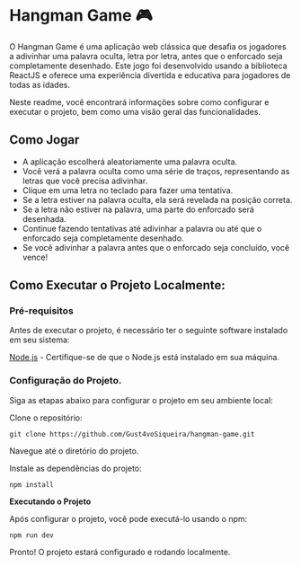 
# Hangman Game 🎮

O Hangman Game é uma aplicação web clássica que desafia os jogadores a adivinhar uma palavra oculta, letra por letra, antes que o enforcado seja completamente desenhado. Este jogo foi desenvolvido usando a biblioteca ReactJS e oferece uma experiência divertida e educativa para jogadores de todas as idades.

Neste readme, você encontrará informações sobre como configurar e executar o projeto, bem como uma visão geral das funcionalidades.

## Como Jogar
- A aplicação escolherá aleatoriamente uma palavra oculta.
- Você verá a palavra oculta como uma série de traços, representando as letras que você precisa adivinhar.
- Clique em uma letra no teclado para fazer uma tentativa.
- Se a letra estiver na palavra oculta, ela será revelada na posição correta.
- Se a letra não estiver na palavra, uma parte do enforcado será desenhada.
- Continue fazendo tentativas até adivinhar a palavra ou até que o enforcado seja completamente desenhado.
- Se você adivinhar a palavra antes que o enforcado seja concluído, você vence!

## Como Executar o Projeto Localmente:
### Pré-requisitos
Antes de executar o projeto, é necessário ter o seguinte software instalado em seu sistema:

[Node.js](https://nodejs.org/en) - Certifique-se de que o Node.js está instalado em sua máquina.

### Configuração do Projeto.

Siga as etapas abaixo para configurar o projeto em seu ambiente local:

Clone o repositório:

````
git clone https://github.com/Gust4voSiqueira/hangman-game.git
````

Navegue até o diretório do projeto.

Instale as dependências do projeto:

````
npm install
````
**Executando o Projeto**

Após configurar o projeto, você pode executá-lo usando o npm:

````
npm run dev
````

Pronto! O projeto estará configurado e rodando localmente.
